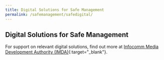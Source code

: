 ```yaml
---
title: Digital Solutions for Safe Management
permalink: /safemanagement/safedigital/
---
```

## Digital Solutions for Safe Management

For support on relevant digital solutions, find out more at [Infocomm Media Development Authority (IMDA)](http://www.imda.gov.sg/BizGoDigital){:target="_blank"}.
